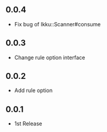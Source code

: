 ## 0.0.4
- Fix bug of Ikku::Scanner#consume

## 0.0.3
- Change rule option interface

## 0.0.2
- Add rule option

## 0.0.1
- 1st Release
